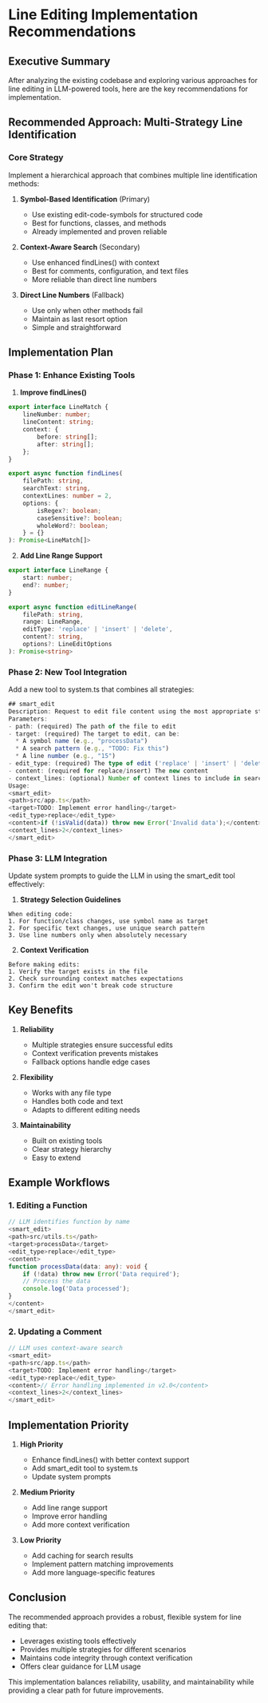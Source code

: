 # Line Editing Implementation Recommendations

## Executive Summary

After analyzing the existing codebase and exploring various approaches for line editing in LLM-powered tools, here are the key recommendations for implementation.

## Recommended Approach: Multi-Strategy Line Identification

### Core Strategy

Implement a hierarchical approach that combines multiple line identification methods:

1. **Symbol-Based Identification** (Primary)
   - Use existing edit-code-symbols for structured code
   - Best for functions, classes, and methods
   - Already implemented and proven reliable

2. **Context-Aware Search** (Secondary)
   - Use enhanced findLines() with context
   - Best for comments, configuration, and text files
   - More reliable than direct line numbers

3. **Direct Line Numbers** (Fallback)
   - Use only when other methods fail
   - Maintain as last resort option
   - Simple and straightforward

## Implementation Plan

### Phase 1: Enhance Existing Tools

1. **Improve findLines()**
```typescript
export interface LineMatch {
    lineNumber: number;
    lineContent: string;
    context: {
        before: string[];
        after: string[];
    };
}

export async function findLines(
    filePath: string,
    searchText: string,
    contextLines: number = 2,
    options: {
        isRegex?: boolean;
        caseSensitive?: boolean;
        wholeWord?: boolean;
    } = {}
): Promise<LineMatch[]>
```

2. **Add Line Range Support**
```typescript
export interface LineRange {
    start: number;
    end?: number;
}

export async function editLineRange(
    filePath: string,
    range: LineRange,
    editType: 'replace' | 'insert' | 'delete',
    content?: string,
    options?: LineEditOptions
): Promise<string>
```

### Phase 2: New Tool Integration

Add a new tool to system.ts that combines all strategies:

```typescript
## smart_edit
Description: Request to edit file content using the most appropriate strategy based on the context. This tool automatically selects between symbol-based, context-aware, or line-based editing.
Parameters:
- path: (required) The path of the file to edit
- target: (required) The target to edit, can be:
  * A symbol name (e.g., "processData")
  * A search pattern (e.g., "TODO: Fix this")
  * A line number (e.g., "15")
- edit_type: (required) The type of edit ('replace' | 'insert' | 'delete')
- content: (required for replace/insert) The new content
- context_lines: (optional) Number of context lines to include in search
Usage:
<smart_edit>
<path>src/app.ts</path>
<target>TODO: Implement error handling</target>
<edit_type>replace</edit_type>
<content>if (!isValid(data)) throw new Error('Invalid data');</content>
<context_lines>2</context_lines>
</smart_edit>
```

### Phase 3: LLM Integration

Update system prompts to guide the LLM in using the smart_edit tool effectively:

1. **Strategy Selection Guidelines**
```
When editing code:
1. For function/class changes, use symbol name as target
2. For specific text changes, use unique search pattern
3. Use line numbers only when absolutely necessary
```

2. **Context Verification**
```
Before making edits:
1. Verify the target exists in the file
2. Check surrounding context matches expectations
3. Confirm the edit won't break code structure
```

## Key Benefits

1. **Reliability**
   - Multiple strategies ensure successful edits
   - Context verification prevents mistakes
   - Fallback options handle edge cases

2. **Flexibility**
   - Works with any file type
   - Handles both code and text
   - Adapts to different editing needs

3. **Maintainability**
   - Built on existing tools
   - Clear strategy hierarchy
   - Easy to extend

## Example Workflows

### 1. Editing a Function
```typescript
// LLM identifies function by name
<smart_edit>
<path>src/utils.ts</path>
<target>processData</target>
<edit_type>replace</edit_type>
<content>
function processData(data: any): void {
    if (!data) throw new Error('Data required');
    // Process the data
    console.log('Data processed');
}
</content>
</smart_edit>
```

### 2. Updating a Comment
```typescript
// LLM uses context-aware search
<smart_edit>
<path>src/app.ts</path>
<target>TODO: Implement error handling</target>
<edit_type>replace</edit_type>
<content>// Error handling implemented in v2.0</content>
<context_lines>2</context_lines>
</smart_edit>
```

## Implementation Priority

1. **High Priority**
   - Enhance findLines() with better context support
   - Add smart_edit tool to system.ts
   - Update system prompts

2. **Medium Priority**
   - Add line range support
   - Improve error handling
   - Add more context verification

3. **Low Priority**
   - Add caching for search results
   - Implement pattern matching improvements
   - Add more language-specific features

## Conclusion

The recommended approach provides a robust, flexible system for line editing that:
- Leverages existing tools effectively
- Provides multiple strategies for different scenarios
- Maintains code integrity through context verification
- Offers clear guidance for LLM usage

This implementation balances reliability, usability, and maintainability while providing a clear path for future improvements.
